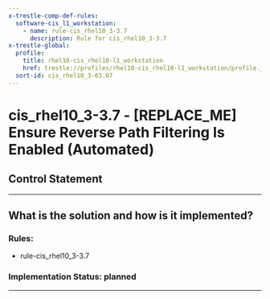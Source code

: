 ```yaml
---
x-trestle-comp-def-rules:
  software-cis_l1_workstation:
    - name: rule-cis_rhel10_3-3.7
      description: Rule for cis_rhel10_3-3.7
x-trestle-global:
  profile:
    title: rhel10-cis_rhel10-l1_workstation
    href: trestle://profiles/rhel10-cis_rhel10-l1_workstation/profile.json
  sort-id: cis_rhel10_3-03.07
---
```


# cis_rhel10_3-3.7 - \[REPLACE_ME\] Ensure Reverse Path Filtering Is Enabled (Automated)

## Control Statement

______________________________________________________________________

## What is the solution and how is it implemented?

<!-- For implementation status enter one of: implemented, partial, planned, alternative, not-applicable -->

<!-- Note that the list of rules under ### Rules: is read-only and changes will not be captured after assembly to JSON -->

<!-- Add control implementation description here for control: cis_rhel10_3-3.7 -->

### Rules:

  - rule-cis_rhel10_3-3.7

### Implementation Status: planned

______________________________________________________________________
